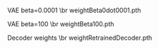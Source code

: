 
VAE beta=0.0001 \br
weightBeta0dot0001.pth

VAE beta=100 \br
weightBeta100.pth

Decoder weights \br
weightRetrainedDecoder.pth
